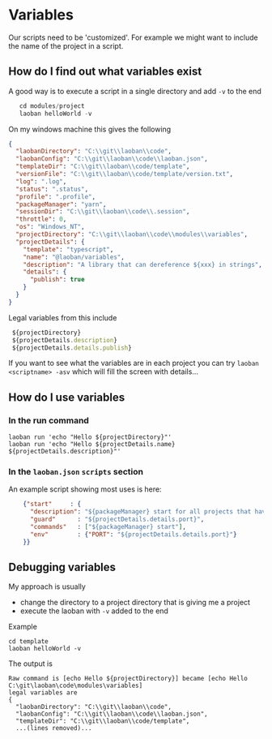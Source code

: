 # Variables

Our scripts need to be 'customized'. For example we might want to include the name of the project 
in a script. 

## How do I find out what variables exist

A good way is to execute a script in a single directory and add `-v` to the end

```typescript
   cd modules/project
   laoban helloWorld -v
```

On my windows machine this gives the following

```json
{
  "laobanDirectory": "C:\\git\\laoban\\code",
  "laobanConfig": "C:\\git\\laoban\\code\\laoban.json",
  "templateDir": "C:\\git\\laoban\\code/template",
  "versionFile": "C:\\git\\laoban\\code/template/version.txt",
  "log": ".log",
  "status": ".status",
  "profile": ".profile",
  "packageManager": "yarn",
  "sessionDir": "C:\\git\\laoban\\code\\.session",
  "throttle": 0,
  "os": "Windows_NT",
  "projectDirectory": "C:\\git\\laoban\\code\\modules\\variables",
  "projectDetails": {
    "template": "typescript",
    "name": "@laoban/variables",
    "description": "A library that can dereference ${xxx} in strings",
    "details": {
      "publish": true
    }
  }
}
```
Legal variables from this include
```typescript
 ${projectDirectory}
 ${projectDetails.description}
 ${projectDetails.details.publish}
```

If you want to see what the variables are in each project you can try `laoban <scriptname> -asv` 
which will fill the screen with details...

## How do I use variables

### In the run command
```shell
laoban run 'echo "Hello ${projectDirectory}"' 
laoban run 'echo "Hello ${projectDetails.name} ${projectDetails.description}"' 
```

### In the `laoban.json` `scripts` section 
An example script showing most uses is here:
```json
    {"start"     : {
      "description": "${packageManager} start for all projects that have a port defined in package.details.json",
      "guard"      : "${projectDetails.details.port}",
      "commands"   : ["${packageManager} start"],
      "env"        : {"PORT": "${projectDetails.details.port}"}
    }}
```

## Debugging variables
My approach is usually
* change the directory to a project directory that is giving me a project
* execute the laoban with `-v` added to the end

Example
```shell
cd template
laoban helloWorld -v
```

The output is
```shell
Raw command is [echo Hello ${projectDirectory}] became [echo Hello C:\git\laoban\code\modules\variables]
legal variables are
{
  "laobanDirectory": "C:\\git\\laoban\\code",
  "laobanConfig": "C:\\git\\laoban\\code\\laoban.json",
  "templateDir": "C:\\git\\laoban\\code/template",
  ...(lines removed)...
```

